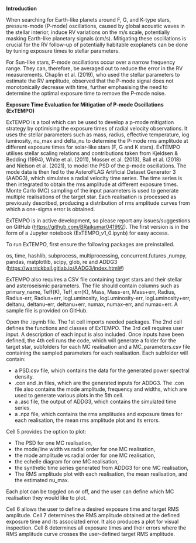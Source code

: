 **Introduction**

When searching for Earth-like planets around F, G, and K-type stars, pressure-mode (P-mode) oscillations, caused by global acoustic waves in the stellar interior, induce RV variations on the m/s scale, potentially masking Earth-like planetary signals (cm/s). Mitigating these oscillations is crucial for the RV follow-up of potentially habitable exoplanets can be done by tuning exposure times to stellar parameters.

For Sun-like stars, P-mode oscillations occur over a narrow frequency range. They can, therefore, be averaged out to reduce the error in the RV measurements. Chaplin et al. (2019), who used the stellar parameters to estimate the RV amplitude, observed that the P-mode signal does not monotonically decrease with time, further emphasising the need to determine the optimal exposure time to remove the P-mode noise.

**Exposure Time Evaluation for Mitigation of P-mode Oscillations (ExTEMPO)**


ExTEMPO is a tool which can be used to develop a p-mode mitigation strategy by optimising the exposure times of radial velocity observations. It uses the stellar parameters such as mass, radius, effective temperature, log luminosity, nu_max and delta_nu to determine the P-mode rms amplitude at different exposure times for solar-like stars (F, G and K stars). ExTEMPO utilises stellar scaling relations and contributions taken from Kjeldsen & Bedding (1994), White et al. (2011), Mosser et al. (2013), Ball et al. (2018) and Nielson et al. (2021), to model the PSD of the p-mode oscillations. The mode data is then fed to the AsteroFLAG Artificial Dataset Generator 3 (AADG3), which simulates a radial velocity time series. The time series is then integrated to obtain the rms amplitude at different exposure times. Monte Carlo (MC) sampling of the input parameters is used to generate multiple realisations of the target star. Each realisation is processed as previously described, producing a distribution of rms amplitude curves from which a one-sigma error is obtained.

ExTEMPO is in active development, so please report any issues/suggestions on GitHub (https://github.com/BRajkumar041992). The first version is in the form of a Jupyter notebook (ExTEMPO_v1_0.ipynb) for easy access. 

To run ExTEMPO, first ensure the following packages are preinstalled.

os, time, hashlib, subprocess, multiprocessing, concurrent.futures ,numpy, pandas, matplotlib, scipy, glob, re and ADDG3 (https://warrickball.gitlab.io/AADG3/index.html#)

ExTEMPO also requires a CSV file containing target stars and their stellar and asteroseismic parameters. The file should contain columns such as primary_name, Teff(K), Teff_err(K), Mass, Mass-err, Mass+err, Radius, Radius-err, Radius+err, logLuminosity, logLuminosity-err, logLuminosity+err, deltanu, deltanu-err, deltanu+err, numax, numax-err, and numax+err. A sample file is provided on GitHub.

Open the .ipymb file. The 1st cell imports needed packages. The 2nd cell defines the functions and classes of ExTEMPO. The 3rd cell requires user input. A description of each input is also included. Once inputs have been defined, the 4th cell runs the code, which will generate a folder for the target star, subfolders for each MC realisation and a MC_parameters.csv file containing the sampled parameters for each realisation. Each subfolder will contain:

- a PSD.csv file, which contains the data for the generated power spectral density.
- .con and .in files, which are the generated inputs for ADDG3. The .con file also contains the mode amplitude, frequency and widths, which are used to generate various plots in the 5th cell.
- a .asc file, the output of ADDG3, which contains the simulated time series.
- a .npz file, which contains the rms amplitudes and exposure times for each realisation, the mean rms amplitude plot and its errors.

Cell 5 provides the option to plot:

- The PSD for one MC realisation,
- the mode/line width vs radial order for one MC realisation,
- the mode amplitude vs radial order for one MC realisation,
- the echelle diagram for one MC realisation,
- the synthetic time series generated from ADDG3 for one MC realisation,
- The RMS amplitude plot with each realisation, the mean realisation, and the estimated nu_max.

Each plot can be toggled on or off, and the user can define which MC realisation they would like to plot.

Cell 6 allows the user to define a desired exposure time and target RMS amplitude. Cell 7 determines the RMS amplitude obtained at the defined exposure time and its associated error. It also produces a plot for visual inspection. Cell 8 determines all exposure times and their errors where the RMS amplitude curve crosses the user-defined target RMS amplitude. 


















